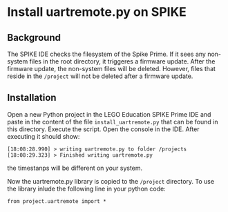 # Install uartremote.py on SPIKE
## Background
The SPIKE IDE checks the filesystem of the Spike Prime. If it sees any non-system files in the root directory, it triggeres a firmware update. After the firmware update, the non-system files will be deleted. However, files that reside in the `/project`  will not be deleted after a firmware update.
## Installation
Open a new Python project in the LEGO Education SPIKE Prime IDE and paste in the content of the file `install_uartremote.py` that can be found in this directory. Execute the script. Open the console in the IDE. After executing it should show:

```
[18:08:28.990] > writing uartremote.py to folder /projects
[18:08:29.323] > Finished writing uartremote.py
```

the timestanps will be different on your system.

Now the uartremote.py library is copied to the `/project` directory. To use the library inlude the following line in your python code:

```from project.uartremote import *```
